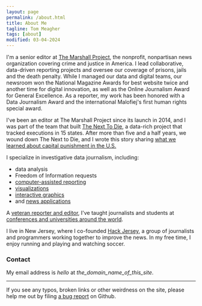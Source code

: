 ```yaml
---
layout: page
permalink: /about.html
title: About Me
tagline: Tom Meagher
tags: [about]
modified: 03-04-2024
---
```


I'm a senior editor at [The Marshall Project](https://www.themarshallproject.org/), the nonprofit, nonpartisan news organization covering crime and justice in America. I lead collaborative, data-driven reporting projects and oversee our coverage of prisons, jails and the death penalty. While I managed our data and digital teams, our newsroom won the National Magazine Awards for best website twice and another time for digital innovation, as well as the Online Journalism Award for General Excellence. As a reporter, my work has been honored with a Data Journalism Award and the international Malofiej's first human rights special award. 

I've been an editor at The Marshall Project since its launch in 2014, and I was part of the team that built [The Next To Die](https://www.themarshallproject.org/next-to-die), a data-rich project that tracked executions in 15 states. After more than five and a half years, we wound down The Next to Die, and I wrote this story sharing [what we learned about capital punishment in the U.S.](https://www.themarshallproject.org/2021/02/10/what-120-executions-tell-us-about-criminal-justice-in-america)

I specialize in investigative data journalism, including:

* data analysis
* Freedom of Information requests
* [computer-assisted reporting](https://www.themarshallproject.org/staff/tom-meagher)
* [visualizations](https://www.themarshallproject.org/staff/tom-meagher)
* [interactive graphics](clips.html)
* and [news applications](https://www.themarshallproject.org/next-to-die)

A [veteran reporter and editor](http://linkedin.com/in/tommeagher), I've taught journalists and students at [conferences and universities around the world](classes.html).

I live in New Jersey, where I co-founded [Hack Jersey](http://www.hackjersey.com/), a group of journalists and programmers working together to improve the news. In my free time, I enjoy running and playing and watching soccer.

### Contact
My email address is _hello_ at _the_domain_name_of_this_site_.

---
If you see any typos, broken links or other weirdness on the site, please help me out by filing [a bug report](https://github.com/tommeagher/tommeagher.github.io/issues) on Github.